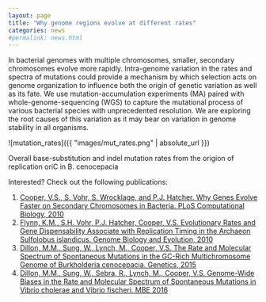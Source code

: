```yaml
---
layout: page
title: "Why genome regions evolve at different rates"
categories: news
#permalink: news.html
---
```


In bacterial genomes with multiple chromosomes, smaller, secondary chromosomes evolve more rapidly. Intra-genome variation in the rates and spectra of mutations could provide a mechanism by which selection acts on genome organization to influence both the origin of genetic variation as well as its fate. We use mutation-accumulation experiments (MA) paired with whole-genome-sequencing (WGS) to capture the mutational process of various bacterial species with unprecedented resolution. We are exploring the root causes of this variation as it may bear on variation in genome stability in all organisms. 

![mutation_rates]({{ "images/mut_rates.png" | absolute_url }})

Overall base-substitution and indel mutation rates from the origion of replication oriC in B. cenocepacia

Interested? Check out the following publications:

1. [Cooper, V.S., S. Vohr, S. Wrocklage, and P.J. Hatcher. Why Genes Evolve Faster on Secondary Chromosomes in Bacteria. PLoS Computational Biology, 2010](https://www.ncbi.nlm.nih.gov/pmc/articles/PMC2848543/pdf/pcbi.1000732.pdf)
2. [Flynn, K.M., S.H. Vohr, P.J. Hatcher, Cooper, V.S. Evolutionary Rates and Gene Dispensability Associate with Replication Timing in the Archaeon Sulfolobus islandicus. Genome Biology and Evolution, 2010](https://www.ncbi.nlm.nih.gov/pmc/articles/PMC3000693/pdf/evq068.pdf)
3. [Dillon, M.M., Sung, W., Lynch, M., Cooper, V.S. The Rate and Molecular Spectrum of Spontaneous Mutations in the GC-Rich Multichromosome Genome of Burkholderia cenocepacia. Genetics, 2015](https://www.ncbi.nlm.nih.gov/pmc/articles/PMC4512553/pdf/935.pdf)
4. [Dillon, M.M., Sung, W., Sebra, R., Lynch, M., Cooper, V.S. Genome-Wide Biases in the Rate and Molecular Spectrum of Spontaneous Mutations in Vibrio cholerae and Vibrio fischeri. MBE 2016](https://academic.oup.com/mbe/article-lookup/doi/10.1093/molbev/msw224)
